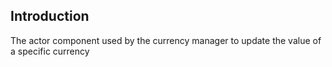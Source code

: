 ## Introduction
The actor component used by the currency manager to update the value of a specific currency